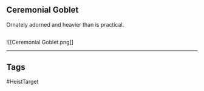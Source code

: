 ## Ceremonial Goblet
Ornately adorned and heavier than is practical.
## 
![[Ceremonial Goblet.png]]

---
## Tags
#HeistTarget